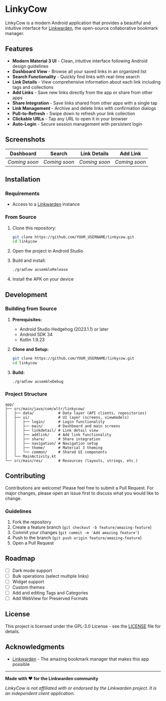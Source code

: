 # LinkyCow

LinkyCow is a modern Android application that provides a beautiful and intuitive interface for [Linkwarden](https://linkwarden.app/), the open-source collaborative bookmark manager.

## Features

- **Modern Material 3 UI** - Clean, intuitive interface following Android design guidelines
- **Dashboard View** - Browse all your saved links in an organized list
- **Search Functionality** - Quickly find links with real-time search
- **Link Details** - View comprehensive information about each link including tags and collections
- **Add Links** - Save new links directly from the app or share from other apps
- **Share Integration** - Save links shared from other apps with a single tap
- **Link Management** - Archive and delete links with confirmation dialogs
- **Pull-to-Refresh** - Swipe down to refresh your link collection
- **Clickable URLs** - Tap any URL to open it in your browser
- **Auto-Login** - Secure session management with persistent login

## Screenshots

| Dashboard | Search | Link Details | Add Link |
|-----------|--------|--------------|----------|
| *Coming soon* | *Coming soon* | *Coming soon* | *Coming soon* |

## Installation

### Requirements
- Access to a [Linkwarden](https://linkwarden.app/) instance

### From Source
1. Clone this repository:
   ```bash
   git clone https://github.com/YOUR_USERNAME/linkycow.git
   cd linkycow
   ```

2. Open the project in Android Studio

3. Build and install:
   ```bash
   ./gradlew assembleRelease
   ```

4. Install the APK on your device

## Development

### Building from Source

1. **Prerequisites:**
   - Android Studio Hedgehog (2023.1.1) or later
   - Android SDK 34
   - Kotlin 1.9.23

2. **Clone and Setup:**
   ```bash
   git clone https://github.com/YOUR_USERNAME/linkycow.git
   cd linkycow
   ```

3. **Build:**
   ```bash
   ./gradlew assembleDebug
   ```

### Project Structure
```
app/
├── src/main/java/com/wltr/linkycow/
│   ├── data/           # Data layer (API clients, repositories)
│   ├── ui/             # UI layer (screens, viewmodels)
│   │   ├── login/      # Login functionality
│   │   ├── main/       # Dashboard and main screens
│   │   ├── linkdetail/ # Link detail view
│   │   ├── addlink/    # Add link functionality
│   │   ├── share/      # Share integration
│   │   ├── navigation/ # Navigation setup
│   │   ├── theme/      # Material 3 theming
│   │   └── common/     # Shared UI components
│   └── MainActivity.kt
└── src/main/res/       # Resources (layouts, strings, etc.)
```

## Contributing

Contributions are welcome! Please feel free to submit a Pull Request. For major changes, please open an issue first to discuss what you would like to change.

### Guidelines
1. Fork the repository
2. Create a feature branch (`git checkout -b feature/amazing-feature`)
3. Commit your changes (`git commit -m 'Add amazing feature'`)
4. Push to the branch (`git push origin feature/amazing-feature`)
5. Open a Pull Request

## Roadmap

- [ ] Dark mode support
- [ ] Bulk operations (select multiple links)
- [ ] Widget support
- [ ] Custom themes
- [ ] Add and editing Tags and Categories
- [ ] Add WebView for Preserved Formats

## License

This project is licensed under the GPL-3.0 License - see the [LICENSE](LICENSE) file for details.

## Acknowledgments

- [Linkwarden](https://linkwarden.app/) - The amazing bookmark manager that makes this app possible

---

**Made with ❤️ for the Linkwarden community**

*LinkyCow is not affiliated with or endorsed by the Linkwarden project. It is an independent client application.* 